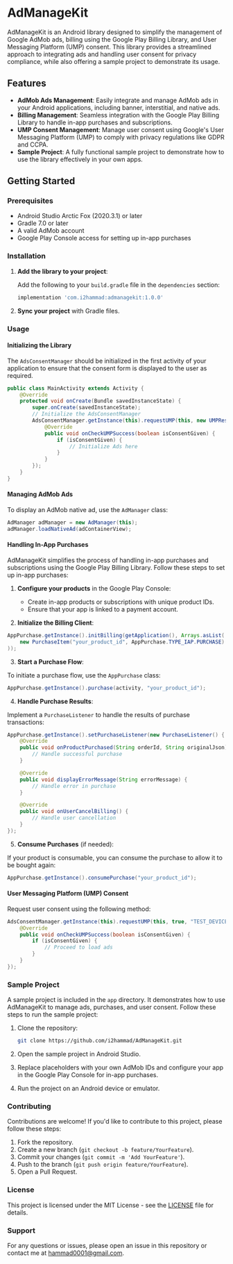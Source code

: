 
# AdManageKit

AdManageKit is an Android library designed to simplify the management of Google AdMob ads, billing using the Google Play Billing Library, and User Messaging Platform (UMP) consent. This library provides a streamlined approach to integrating ads and handling user consent for privacy compliance, while also offering a sample project to demonstrate its usage.

## Features

- **AdMob Ads Management**: Easily integrate and manage AdMob ads in your Android applications, including banner, interstitial, and native ads.
- **Billing Management**: Seamless integration with the Google Play Billing Library to handle in-app purchases and subscriptions.
- **UMP Consent Management**: Manage user consent using Google's User Messaging Platform (UMP) to comply with privacy regulations like GDPR and CCPA.
- **Sample Project**: A fully functional sample project to demonstrate how to use the library effectively in your own apps.

## Getting Started

### Prerequisites

- Android Studio Arctic Fox (2020.3.1) or later
- Gradle 7.0 or later
- A valid AdMob account
- Google Play Console access for setting up in-app purchases

### Installation

1. **Add the library to your project**:

   Add the following to your `build.gradle` file in the `dependencies` section:

   ```groovy
   implementation 'com.i2hammad:admanagekit:1.0.0'
   ```

2. **Sync your project** with Gradle files.

### Usage

#### Initializing the Library

The `AdsConsentManager` should be initialized in the first activity of your application to ensure that the consent form is displayed to the user as required.

```java
public class MainActivity extends Activity {
    @Override
    protected void onCreate(Bundle savedInstanceState) {
        super.onCreate(savedInstanceState);
        // Initialize the AdsConsentManager
        AdsConsentManager.getInstance(this).requestUMP(this, new UMPResultListener() {
            @Override
            public void onCheckUMPSuccess(boolean isConsentGiven) {
                if (isConsentGiven) {
                    // Initialize Ads here
                }
            }
        });
    }
}
```

#### Managing AdMob Ads

To display an AdMob native ad, use the `AdManager` class:

```java
AdManager adManager = new AdManager(this);
adManager.loadNativeAd(adContainerView);
```

#### Handling In-App Purchases

AdManageKit simplifies the process of handling in-app purchases and subscriptions using the Google Play Billing Library. Follow these steps to set up in-app purchases:

1. **Configure your products** in the Google Play Console:
   - Create in-app products or subscriptions with unique product IDs.
   - Ensure that your app is linked to a payment account.

2. **Initialize the Billing Client**:

```java
AppPurchase.getInstance().initBilling(getApplication(), Arrays.asList(
    new PurchaseItem("your_product_id", AppPurchase.TYPE_IAP.PURCHASE)
));
```

3. **Start a Purchase Flow**:

To initiate a purchase flow, use the `AppPurchase` class:

```java
AppPurchase.getInstance().purchase(activity, "your_product_id");
```

4. **Handle Purchase Results**:

Implement a `PurchaseListener` to handle the results of purchase transactions:

```java
AppPurchase.getInstance().setPurchaseListener(new PurchaseListener() {
    @Override
    public void onProductPurchased(String orderId, String originalJson) {
        // Handle successful purchase
    }

    @Override
    public void displayErrorMessage(String errorMessage) {
        // Handle error in purchase
    }

    @Override
    public void onUserCancelBilling() {
        // Handle user cancellation
    }
});
```

5. **Consume Purchases** (if needed):

If your product is consumable, you can consume the purchase to allow it to be bought again:

```java
AppPurchase.getInstance().consumePurchase("your_product_id");
```

#### User Messaging Platform (UMP) Consent

Request user consent using the following method:

```java
AdsConsentManager.getInstance(this).requestUMP(this, true, "TEST_DEVICE_ID", false, new UMPResultListener() {
    @Override
    public void onCheckUMPSuccess(boolean isConsentGiven) {
        if (isConsentGiven) {
            // Proceed to load ads
        }
    }
});
```

### Sample Project

A sample project is included in the `app` directory. It demonstrates how to use AdManageKit to manage ads, purchases, and user consent. Follow these steps to run the sample project:

1. Clone the repository:

   ```bash
   git clone https://github.com/i2hammad/AdManageKit.git
   ```

2. Open the sample project in Android Studio.

3. Replace placeholders with your own AdMob IDs and configure your app in the Google Play Console for in-app purchases.

4. Run the project on an Android device or emulator.

### Contributing

Contributions are welcome! If you'd like to contribute to this project, please follow these steps:

1. Fork the repository.
2. Create a new branch (`git checkout -b feature/YourFeature`).
3. Commit your changes (`git commit -m 'Add YourFeature'`).
4. Push to the branch (`git push origin feature/YourFeature`).
5. Open a Pull Request.

### License

This project is licensed under the MIT License - see the [LICENSE](LICENSE) file for details.

### Support

For any questions or issues, please open an issue in this repository or contact me at [hammad0001@gmail.com](mailto:hammad0001@gmail.com).
